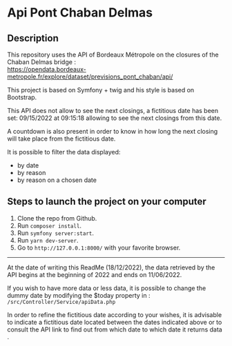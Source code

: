  # Api Pont Chaban Delmas
 
 ## Description
 
This repository uses the API of Bordeaux Métropole on the closures of the Chaban Delmas bridge :  
https://opendata.bordeaux-metropole.fr/explore/dataset/previsions_pont_chaban/api/

This project is based on Symfony + twig and his style is based on Bootstrap.

This API does not allow to see the next closings, a fictitious date has been set: 09/15/2022 at 09:15:18 allowing to see the next closings from this date.

A countdown is also present in order to know in how long the next closing will take place from the fictitious date.

It is possible to filter the data displayed:
- by date
- by reason
- by reason on a chosen date


## Steps to launch the project on your computer
1. Clone the repo from Github.
2. Run `composer install`.
3. Run `symfony server:start`.
4. Run `yarn dev-server`.
5. Go to `http://127.0.0.1:8000/` with your favorite browser.

---
At the date of writing this ReadMe (18/12/2022), the data retrieved by the API begins at the beginning of 2022 and ends on 11/06/2022.

If you wish to have more data or less data, it is possible to change the dummy date by modifying the $today property in :  
`/src/Controller/Service/apiData.php`

In order to refine the fictitious date according to your wishes, it is advisable to indicate a fictitious date located between the dates indicated above or to consult the API link to find out from which date to which date it returns data .
